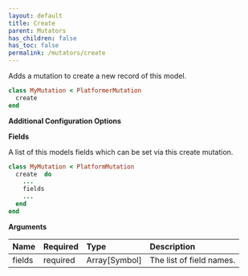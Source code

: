 ```yaml
---
layout: default
title: Create
parent: Mutators
has_children: false
has_toc: false
permalink: /mutators/create
---
```


Adds a mutation to create a new record of this model.

```ruby
class MyMutation < PlatformerMutation
  create 
end
```

**Additional Configuration Options**

**Fields**

A list of this models fields which can be set via this create mutation.

```ruby
class MyMutation < PlatformMutation
  create  do
    ...
    fields 
    ...
  end
end
```

**Arguments**

| Name | Required | Type | Description |
|:---|:---|:---|:---|
| fields | required | Array[Symbol] | The list of field names. |